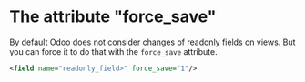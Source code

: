 # The attribute "force_save"

By default Odoo does not consider changes of readonly fields on views.
But you can force it to do that with the `force_save` attribute.

```xml
<field name="readonly_field>" force_save="1"/>
```
